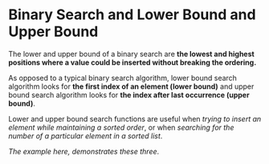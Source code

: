 # Binary Search and Lower Bound and Upper Bound

The lower and upper bound of a binary search are **the lowest and highest positions where a value could be inserted without breaking the ordering.**

As opposed to a typical binary search algorithm, lower bound search algorithm looks for **the first index of an element (lower bound)** and upper bound search algorithm looks for **the index after last occurrence (upper bound)**.

Lower and upper bound search functions are useful when _trying to insert an element while maintaining a sorted order_, or when _searching for the number of a particular element in a sorted list_.

_The example here, demonstrates these three_.
